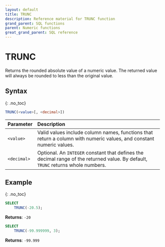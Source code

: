 ```yaml
---
layout: default
title: TRUNC
description: Reference material for TRUNC function
grand_parent: SQL functions
parent: Numeric functions
great_grand_parent: SQL reference
---
```


# TRUNC

Returns the rounded absolute value of a numeric value. The returned value will always be rounded to less than the original value.

## Syntax
{: .no_toc}

```sql
TRUNC(<value>[, <decimal>])
```

| Parameter | Description                                                                                                                  |
| :--------- | :---------------------------------------------------------------------------------------------------------------------------- |
| `<value>`   | Valid values include column names, functions that return a column with numeric values, and constant numeric values.          |
| `<decimal>`   | Optional. An `INTEGER` constant that defines the decimal range of the returned value. By default, `TRUNC` returns whole numbers. |

## Example
{: .no_toc}

```sql
SELECT
    TRUNC(-20.5);
```

**Returns**: `-20`

```sql
SELECT
    TRUNC(-99.999999, 3);
```

**Returns**: `-99.999`
